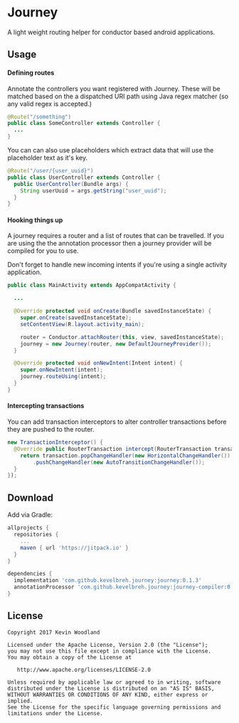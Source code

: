 # Journey

A light weight routing helper for conductor based android applications.

## Usage

#### Defining routes

Annotate the controllers you want registered with Journey. These will be matched based on the a dispatched
URI path using Java regex matcher (so any valid regex is accepted.)  

```java
@Route("/something")
public class SomeController extends Controller {
  ...
}
```

You can can also use placeholders which extract data that will use the placeholder text as it's key.

```java
@Route("/user/{user_uuid}")
public class UserController extends Controller {
  public UserController(Bundle args) {
    String userUuid = args.getString("user_uuid");
  }
}
```

#### Hooking things up
A journey requires a router and a list of routes that can be travelled. If you are using the 
the annotation processor then a journey provider will be compiled for you to use.

Don't forget to handle new incoming intents if you're using a single activity application.

```java
public class MainActivity extends AppCompatActivity {

  ...

  @Override protected void onCreate(Bundle savedInstanceState) {
    super.onCreate(savedInstanceState);
    setContentView(R.layout.activity_main);

    router = Conductor.attachRouter(this, view, savedInstanceState);
    journey = new Journey(router, new DefaultJourneyProvider());
  }

  @Override protected void onNewIntent(Intent intent) {
    super.onNewIntent(intent);
    journey.routeUsing(intent);
  }
}

```

#### Intercepting transactions
You can add transaction interceptors to alter controller transactions before they are pushed to the 
router. 

```java
new TransactionInterceptor() {
  @Override public RouterTransaction intercept(RouterTransaction transaction) {
    return transaction.popChangeHandler(new HorizontalChangeHandler())
        .pushChangeHandler(new AutoTransitionChangeHandler());
  }
});
```

## Download

Add via Gradle:

```groovy
allprojects {
  repositories {
    ...
    maven { url 'https://jitpack.io' }
  }
}

dependencies {
  implementation 'com.github.kevelbreh.journey:journey:0.1.3'
  annotationProcessor 'com.github.kevelbreh.journey:journey-compiler:0.1.3'
}
```

## License

    Copyright 2017 Kevin Woodland

    Licensed under the Apache License, Version 2.0 (the "License");
    you may not use this file except in compliance with the License.
    You may obtain a copy of the License at

       http://www.apache.org/licenses/LICENSE-2.0

    Unless required by applicable law or agreed to in writing, software
    distributed under the License is distributed on an "AS IS" BASIS,
    WITHOUT WARRANTIES OR CONDITIONS OF ANY KIND, either express or implied.
    See the License for the specific language governing permissions and
    limitations under the License.
